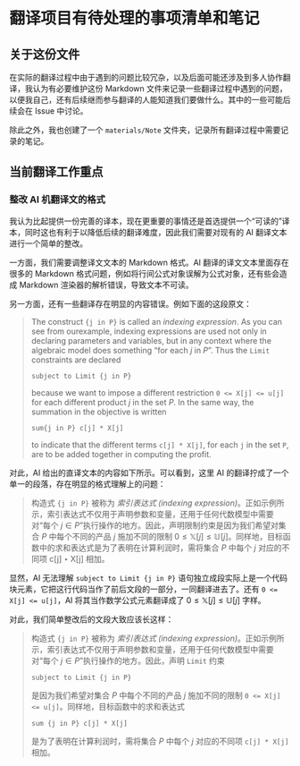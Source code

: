# 翻译项目有待处理的事项清单和笔记

## 关于这份文件

在实际的翻译过程中由于遇到的问题比较冗杂，以及后面可能还涉及到多人协作翻译，我认为有必要维护这份 Markdown 文件来记录一些翻译过程中遇到的问题，以便我自己，还有后续继而参与翻译的人能知道我们要做什么。其中的一些可能后续会在 Issue 中讨论。

除此之外，我也创建了一个 `materials/Note` 文件夹，记录所有翻译过程中需要记录的笔记。

## 当前翻译工作重点

### 整改 AI 机翻译文的格式

我认为比起提供一份完善的译本，现在更重要的事情还是首选提供一个“可读的”译本，同时这也有利于以降低后续的翻译难度，因此我们需要对现有的 AI 翻译文本进行一个简单的整改。

一方面，我们需要调整译文文本的 Markdown 格式。AI 翻译的译文文本里面存在很多的 Markdown 格式问题，例如将行间公式对象误解为公式对象，还有些会造成 Markdown 渲染器的解析错误，导致文本不可读。

另一方面，还有一些翻译存在明显的内容错误。例如下面的这段原文：

> The construct `{j in P}` is called an *indexing expression*. As you can see from ourexample, indexing expressions are used not only in  declaring parameters and variables, but in any context where the algebraic model does something “for each $j$ in $P$”. Thus  the `Limit` constraints are declared
> 
> ```ampl
> subject to Limit {j in P}
> ```
>
> because we want to impose a different restriction `0 <= X[j] <= u[j]` for each different product $j$ in the set $P$. In the same way, the summation in the objective is written
>
> ```ampl
> sum{j in P} c[j] * X[j]
> ```
>
> to indicate that the different terms `c[j] * X[j]`, for each `j` in the set `P`, are to be added together in computing the profit.

对此，AI 给出的直译文本的内容如下所示。可以看到，这里 AI 的翻译拧成了一个单一的段落，存在明显的格式理解上的问题：

> 构造式 `{j in P}` 被称为 *索引表达式 (indexing expression)*。正如示例所示，索引表达式不仅用于声明参数和变量，还用于任何代数模型中需要对“每个 $j \in P$”执行操作的地方。因此，声明限制约束是因为我们希望对集合 $P$ 中每个不同的产品 $j$ 施加不同的限制 $0 \leq \mathbb{X}[j] \leq \mathbb{U}[j]$。同样地，目标函数中的求和表达式是为了表明在计算利润时，需将集合 $P$ 中每个 $j$ 对应的不同项 $\mathsf{c}[\mathsf{j}] \star \mathsf{X}[\mathsf{j}]$ 相加。

显然，AI 无法理解 `subject to Limit {j in P}` 语句独立成段实际上是一个代码块元素，它把这行代码当作了前后文段的一部分，一同翻译进去了。还有 `0 <= X[j] <= u[j]`，AI 将其当作数学公式元素翻译成了 $0 \leq \mathbb{X}[j] \leq \mathbb{U}[j]$ 字样。

对此，我们简单整改后的文段大致应该长这样：

> 构造式 `{j in P}` 被称为 *索引表达式 (indexing expression)*。正如示例所示，索引表达式不仅用于声明参数和变量，还用于任何代数模型中需要对“每个 $j \in P$”执行操作的地方。因此，声明 `Limit` 约束
>
> ```ampl
> subject to Limit {j in P}
> ```
>
> 是因为我们希望对集合 $P$ 中每个不同的产品 $j$ 施加不同的限制 `0 <= X[j] <= u[j]`。同样地，目标函数中的求和表达式
>
> ```ampl
> sum {j in P} c[j] * X[j]
> ```
>
> 是为了表明在计算利润时，需将集合 $P$ 中每个 $j$ 对应的不同项 `c[j] * X[j]` 相加。